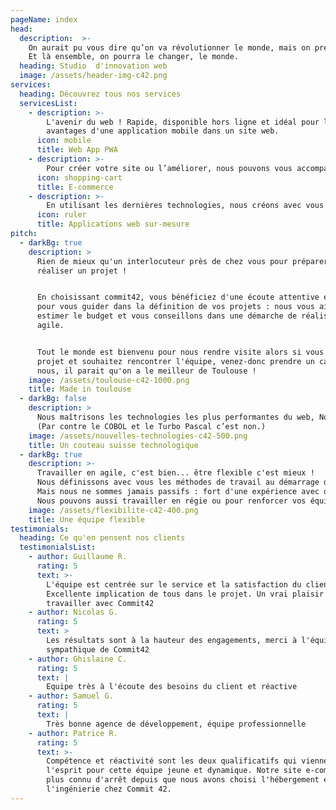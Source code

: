 ```yaml
---
pageName: index
head:
  description:  >-
    On aurait pu vous dire qu’on va révolutionner le monde, mais on préfère vous promettre de vous accompagner dans vos projets web, que ce soit une application ou une boutique e-commerce, que votre projet soit petit, gros, moyen.
    Et là ensemble, on pourra le changer, le monde.
  heading: Studio  d'innovation web
  image: /assets/header-img-c42.png
services:
  heading: Découvrez tous nos services
  servicesList:
    - description: >-
        L'avenir du web ! Rapide, disponible hors ligne et idéal pour le référencement, retrouvez les
        avantages d'une application mobile dans un site web.
      icon: mobile
      title: Web App PWA
    - description: >-
        Pour créer votre site ou l’améliorer, nous pouvons vous accompagner dans la vie de votre boutique, vous conseiller et vous aider non seulement à vendre plus, mais surtout mieux !
      icon: shopping-cart
      title: E-commerce
    - description: >-
        En utilisant les dernières technologies, nous créons avec vous l’outil qu’il vous faut à partir de vos besoins que nous définirons ensemble et nous serons à vos côtés pour le faire évoluer en fonction de votre activité. 
      icon: ruler
      title: Applications web sur-mesure
pitch:
  - darkBg: true
    description: >
      Rien de mieux qu'un interlocuteur près de chez vous pour préparer et
      réaliser un projet !


      En choisissant commit42, vous bénéficiez d'une écoute attentive et experte
      pour vous guider dans la définition de vos projets : nous vous aidons à en
      estimer le budget et vous conseillons dans une démarche de réalisation
      agile.


      Tout le monde est bienvenu pour nous rendre visite alors si vous avez un
      projet et souhaitez rencontrer l'équipe, venez-donc prendre un café avec
      nous, il parait qu'on a le meilleur de Toulouse ! 
    image: /assets/toulouse-c42-1000.png
    title: Made in toulouse
  - darkBg: false
    description: >
      Nous maîtrisons les technologies les plus performantes du web, Node, React, CakePHP, ainsi que des moins performantes, parce que tous les projets n’ont pas la chance d’avoir été créés il y a moins de 2 ans. 
      (Par contre le COBOL et le Turbo Pascal c’est non.)
    image: /assets/nouvelles-technologies-c42-500.png
    title: Un couteau suisse technologique
  - darkBg: true
    description: >-
      Travailler en agile, c'est bien... être flexible c'est mieux ! 
      Nous définissons avec vous les méthodes de travail au démarrage du projet et nous savons nous adapter au besoins techniques ou humains. 
      Mais nous ne sommes jamais passifs : fort d'une expérience avec de multiples clients , nous saurons vous en faire bénéficier. 
      Nous pouvons aussi travailler en régie ou pour renforcer vos équipes sur un projet précis. Dans tous les cas nous vous accompagnons de manière harmonieuse au sein de votre activité.
    image: /assets/flexibilite-c42-400.png
    title: Une équipe flexible
testimonials:
  heading: Ce qu'en pensent nos clients
  testimonialsList:
    - author: Guillaume R.
      rating: 5
      text: >-
        L'équipe est centrée sur le service et la satisfaction du client.
        Excellente implication de tous dans le projet. Un vrai plaisir de
        travailler avec Commit42
    - author: Nicolas G.
      rating: 5
      text: >
        Les résultats sont à la hauteur des engagements, merci à l'équipe pro et
        sympathique de Commit42
    - author: Ghislaine C.
      rating: 5
      text: |
        Equipe très à l'écoute des besoins du client et réactive
    - author: Samuel G.
      rating: 5
      text: |
        Très bonne agence de développement, équipe professionnelle
    - author: Patrice R.
      rating: 5
      text: >-
        Compétence et réactivité sont les deux qualificatifs qui viennent à
        l'esprit pour cette équipe jeune et dynamique. Notre site e-commerce n'a
        plus connu d'arrêt depuis que nous avons choisi l'hébergement et
        l'ingénierie chez Commit 42.
---
```

